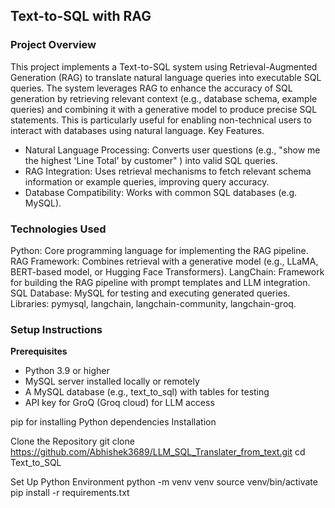 ## Text-to-SQL with RAG

### Project Overview
This project implements a Text-to-SQL system using Retrieval-Augmented Generation (RAG) to translate natural language queries into executable SQL queries. The system leverages RAG to enhance the accuracy of SQL generation by retrieving relevant context (e.g., database schema, example queries) and combining it with a generative model to produce precise SQL statements. This is particularly useful for enabling non-technical users to interact with databases using natural language.
Key Features.
- Natural Language Processing: Converts user questions (e.g., "show me the highest 'Line Total' by customer" ) into valid SQL queries.
- RAG Integration: Uses retrieval mechanisms to fetch relevant schema information or example queries, improving query accuracy.
- Database Compatibility: Works with common SQL databases (e.g. MySQL).


### Technologies Used

Python: Core programming language for implementing the RAG pipeline.
RAG Framework: Combines retrieval  with a generative model (e.g., LLaMA, BERT-based model, or Hugging Face Transformers).
LangChain: Framework for building the RAG pipeline with prompt templates and LLM integration.
SQL Database: MySQL for testing and executing generated queries.
Libraries: pymysql, langchain, langchain-community, langchain-groq.




### Setup Instructions

**Prerequisites**
- Python 3.9 or higher
- MySQL server installed locally or remotely
- A MySQL database (e.g., text_to_sql) with tables for testing
- API key for GroQ (Groq cloud) for LLM access

pip for installing Python dependencies
Installation

Clone the Repository
git clone https://github.com/Abhishek3689/LLM_SQL_Translater_from_text.git
cd Text_to_SQL


Set Up Python Environment
python -m venv venv
source venv/bin/activate
pip install -r requirements.txt


